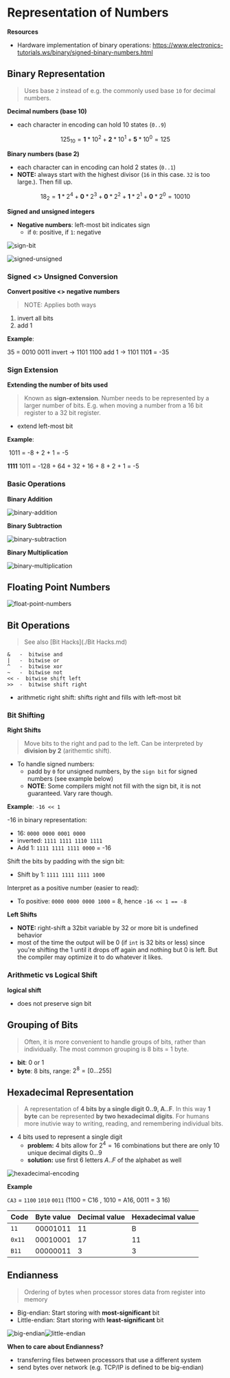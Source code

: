 # Representation of Numbers

**Resources**

- Hardware implementation of binary operations: https://www.electronics-tutorials.ws/binary/signed-binary-numbers.html



## Binary Representation

> Uses base `2` instead of e.g. the commonly used base `10` for decimal numbers.



**Decimal numbers (base 10)**

- each character in encoding can hold 10 states (`0..9`)

$$
125_{10}=\textbf{1} * 10^2 + \textbf{2} * 10^1 + \textbf{5} * 10^0 = 125
$$

**Binary numbers (base 2)**

- each character can in encoding can hold 2 states (`0..1`)
- **NOTE:** always start with the highest divisor (`16` in this case. `32` is too large.). Then fill up.

$$
18_{2}=\textbf{1} * 2^4 + \textbf{0} * 2^3 + \textbf{0} * 2^2 + \textbf{1} * 2^1 + \textbf{0} * 2^0 = 10010
$$

**Signed and unsigned integers**

- **Negative numbers**: left-most bit indicates sign
  - if `0`: positive, if `1`: negative

![sign-bit](img/sign-bit.gif)

![signed-unsigned](img/signed-unsigned.png)



### Signed <> Unsigned Conversion

**Convert positive <> negative numbers**

> NOTE: Applies both ways

1. invert all bits
2. add 1

**Example**:

35        = 0010 0011
invert -> 1101 1100
add 1 -> 1101 110**1** = -35



### Sign Extension

**Extending the number of bits used**

> Known as **sign-extension**. Number needs to be represented by a larger number of bits. E.g. when moving a number from a 16 bit register to a 32 bit register.

- extend left-most bit

**Example**: 

​          1011 = -8 + 2 + 1 = -5

**1111** 1011 = -128 + 64 + 32 + 16 + 8 + 2 + 1 = -5





### Basic Operations

**Binary Addition**

![binary-addition](img/binary-addition.png)



**Binary Subtraction**

![binary-subtraction](img/binary-subtraction.png)





**Binary Multiplication**

![binary-multiplication](img/binary-multiplication.png)





## Floating Point Numbers



![float-point-numbers](img/float-point-numbers.png)





## Bit Operations

> See also [Bit Hacks](./Bit Hacks.md)

```
&   -  bitwise and
|   -  bitwise or
^   -  bitwise xor
~   -  bitwise not
<< -  bitwise shift left
>>  -  bitwise shift right
```



- arithmetic right shift: shifts right and fills with left-most bit



### Bit Shifting



**Right Shifts**

> Move bits to the right and pad to the left. Can be interpreted by **division by 2** (arithemtic shift).

- To handle signed numbers:
  - padd by `0` for unsigned numbers, by the `sign bit` for signed numbers (see example below)
  - **NOTE**: Some compilers might not fill with the sign bit, it is not guaranteed. Vary rare though.



**Example**: `-16 << 1`

-16 in binary representation:

- 16:              `0000 0000 0001 0000`
- inverted:    `1111 1111 1110 1111`
- Add 1:        `1111 1111 1111 0000` = -16

Shift the bits by padding with the sign bit:

- Shift by 1:  `1111 1111 1111 1000`

Interpret as a positive number (easier to read):

- To positive: `0000 0000 0000 1000` = 8, hence `-16 << 1 == -8`



**Left Shifts**

- **NOTE:** right-shift a 32bit variable by 32 or more bit is undefined behavior
- most of the time the output will be 0 (if `int` is 32 bits or less) since you're shifting the 1 until it drops off again and nothing but 0 is left. But the compiler may optimize it to do whatever it likes.







### Arithmetic vs Logical Shift



**logical shift**

- does not preserve sign bit



## Grouping of Bits

> Often, it is more convenient to handle groups of bits, rather than individually. The most common grouping is 8 bits = 1 byte.

- **bit**: 0 or 1
- **byte**: 8 bits, range: $2^8=[0...255]$





## Hexadecimal Representation

> A representation of **4 bits by a single digit 0..9, A..F**. In this way **1 byte** can be represented **by two hexadecimal digits**. For humans more inutivie way to writing, reading, and remembering individual bits.

- 4 bits used to represent a single digit
  - **problem:** 4 bits allow for $2^4=16$​ combinations but there are only 10 unique decimal digits $0...9$​​
  - **solution:** use first 6 letters $A..F$​ of the alphabet as well



![hexadecimal-encoding](img/hexadecimal-encoding.png)

**Example**

`CA3` = `1100` `1010` `0011`  (1100 = C16 , 1010 = A16, 0011 = 3 16)





| Code   | Byte value | Decimal value | Hexadecimal value |
| ------ | ---------- | ------------- | ----------------- |
| `11`   | 00001011   | 11            | B                 |
| `0x11` | 00010001   | 17            | 11                |
| `B11`  | 00000011   | 3             | 3                 |



## Endianness

> Ordering of bytes when processor stores data from register into memory

- Big-endian: Start storing with **most-significant** bit
- Little-endian: Start storing with **least-significant** bit



![big-endian](file:///Users/matthias/dev/coding_quickstarter/Fundamentals/img/big-endian.png?lastModify=1636108255)![little-endian](file:///Users/matthias/dev/coding_quickstarter/Fundamentals/img/little-endian.png?lastModify=1636108255)

**When to care about Endianness?**

- transferring files between processors that use a different system
- send bytes over network (e.g. TCP/IP is defined to be big-endian)


